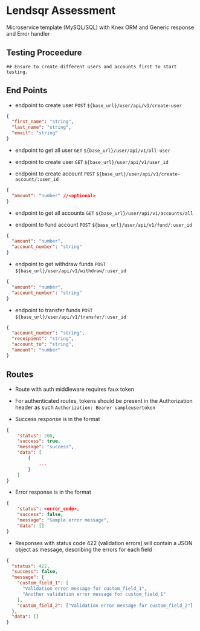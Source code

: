 # Lendsqr Assessment

Microservice template (MySQL/SQL) with Knex ORM and Generic response and Error handler

## Testing Proceedure

```
## Ensure to create different users and accounts first to start testing.
```

## End Points

- endpoint to create user `POST` `${base_url}/user/api/v1/create-user`

```json
{
  "first_name": "string",
  "last_name": "string",
  "email": "string"
}
```

- endpoint to get all user `GET` `${base_url}/user/api/v1/all-user`

- endpoint to create user `GET` `${base_url}/user/api/v1/user_id`

- endpoint to create account `POST` `${base_url}/user/api/v1/create-account/:user_id`

```json
{
  "amount": "number" //<optional>
}
```

- endpoint to get all accounts `GET` `${base_url}/user/api/v1/accounts/all`

- endpoint to fund account `POST` `${base_url}/user/api/v1/fund/:user_id`

```json
{
  "amount": "number",
  "account_number": "string"
}
```

- endpoint to get withdraw funds `POST` `${base_url}/user/api/v1/withdraw/:user_id`

```json
{
  "amount": "number",
  "account_number": "string"
}
```

- endpoint to transfer funds `POST` `${base_url}/user/api/v1/transfer/:user_id`

```json
{
  "account_number": "string",
  "receipient": "string",
  "account_to": "string",
  "amount": "number"
}
```

## Routes

- Route with auth middleware requires faux token

- For authenticated routes, tokens should be present in the Authorization header as such
  `Authorization: Bearer sampleusertoken`
- Success response is in the format

```json
{
    "status": 200,
    "success": true,
    "message": "success",
    "data": [
        {
            ...
        }
    ]
}
```

- Error response is in the format

```json
{
    "status": <error_code>,
    "success": false,
    "message": "Sample error message",
    "data": []
}
```

- Responses with status code 422 (validation errors) will contain a JSON object as message, describing the errors for each field

```json
{
  "status": 422,
  "success": false,
  "message": {
    "custom_field_1": [
      "Validation error message for custom_field_1",
      "Another validation error message for custom_field_1"
    ],
    "custom_field_2": ["Validation error message for custom_field_2"]
  },
  "data": []
}
```
